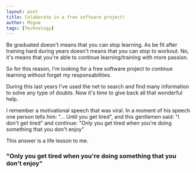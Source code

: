 ```yaml
---
layout: post
title: Colaborate in a free software project!
author: Migue
tags: [Technology]
---
```


Be graduated doesn't means that you can stop learning. As be fit after training hard during years doesn't means that you can stop to workout. No, it's means that you're able to continue learning/training with more passion.

So for this reason, I'm looking for a free software project to continue learning without forget my responsabilities.

During this last years I've used the net to search and find many information to solve any type of doubts. Now it's time to give back all that wonderful help.


I remember a motivational speech that was viral. In a moment of his speech one person tells him: "... Until you get tired", and this gentlemen said: "I don't get tired" and continue: "Only you get tired when you're doing something that you don't enjoy"

This answer is a life lesson to me.

###  "Only you get tired when you're doing something that you don't enjoy"